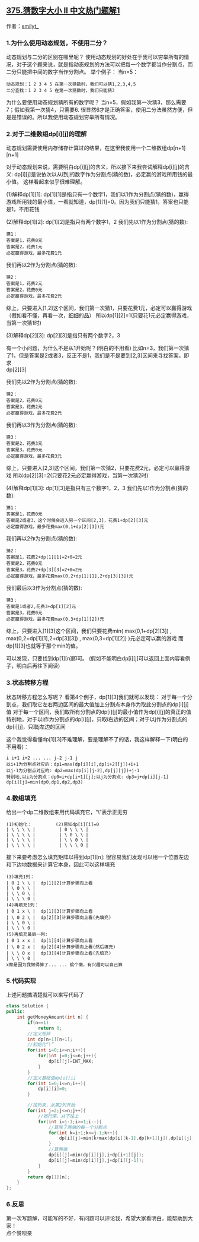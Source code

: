 ## [375.猜数字大小 II 中文热门题解1](https://leetcode.cn/problems/guess-number-higher-or-lower-ii/solutions/100000/dong-tai-gui-hua-c-you-tu-jie-by-zhang-xiao-tong-2)

作者：[smilyt_](https://leetcode.cn/u/smilyt_)
### 1.为什么使用动态规划，不使用二分？
动态规划与二分的区别在哪里呢？
使用动态规划的好处在于我可以穷举所有的情况，对于这个题来说，就是指动态规划的方法可以把每一个数字都当作分割点，而二分只能把中间的数字当作分割点。
举个例子：
当n=5：

    动态规划：1 2 3 4 5 在第一次猜数时，我们可以猜1,2,3,4,5
    二分查找：1 2 3 4 5 在第一次猜数时，我们只能猜3
为什么要使用动态规划猜所有的数字呢？
当n=5，假如我第一次猜3，那么需要7；假如我第一次猜4，只需要6.
很显然6才是正确答案，使用二分法虽然方便，但是是错误的。所以我使用动态规划穷举所有情况。

### 2.对于二维数组dp[i][j]的理解
动态规划需要使用内存储存计算过的结果，在这里我使用一个二维数组dp[n+1][n+1]

对于动态规划来说，需要明白dp[i][j]的含义，所以接下来我尝试解释dp[i][j]的含义:
dp[i][j]是说依次以从i到j的数字作为分割点(猜的数)，必定赢的游戏所用钱的最小值。
这样看起来似乎很难理解。

(1)解释dp[1][1]:
dp[1][1]是指只有一个数字1，我们以1作为分割点(猜的数)，赢得游戏所用钱的最小值，一看就知道，dp[1][1]=0。因为我们只能猜1，答案也只能是1，不用花钱

(2)解释dp[1][2]:
dp[1][2]是指只有两个数字1，2
我们先以1作为分割点(猜的数):

    猜1：    
    答案是1，花费0元
    答案是2，花费1元
    必定赢得游戏，最多花费1元
我们再以2作为分割点(猜的数):

    猜2：
    答案是1，花费2元
    答案是2，花费0元
    必定赢得游戏，最多花费2元
综上，只要进入[1,2]这个区间，我们第一次猜1，只要花费1元，必定可以赢得游戏（假如看不懂，再看一次，细细的品）
所以dp[1][2]=1(只要花1元必定赢得游戏，当第一次猜1时)

(3)解释dp[2][3]:
dp[2][3]是指只有两个数字2，3

有一个小问题，为什么不是从1开始呢？(明白的不用看)
比如n=3，我们第一次猜了1，但是答案是2或者3，反正不是1，我们是不是要到[2,3]区间来寻找答案，即求        
dp[2][3]

我们先以2作为分割点(猜的数):

    猜2：    
    答案是2，花费0元
    答案是3，花费2元
    必定赢得游戏，最多花费2元
我们再以3作为分割点(猜的数):

    猜3：
    答案是2，花费3元
    答案是3，花费0元
    必定赢得游戏，最多花费3元
综上，只要进入[2,3]这个区间，我们第一次猜2，只要花费2元，必定可以赢得游戏
所以dp[2][3]=2(只要花2元必定赢得游戏，当第一次猜2时)

(4)解释dp[1][3]:
dp[1][3]是指只有三个数字1，2，3
我们先以1作为分割点(猜的数):

    猜1：
    答案是1，花费0元
    答案是2或者3，这个时候会进入另一个区间[2,3]，花费1+dp[2][3]元
    必定赢得游戏，最多花费max(0,1+dp[2][3])元
我们再以2作为分割点(猜的数):

    猜2：
    答案是1，花费2+dp[1][1]=2+0=2元
    答案是2，花费0元
    答案是3，花费2+dp[3][3]=2+0=2元
    必定赢得游戏，最多花费max(0,2+dp[1][1],2+dp[3][3])元
我们最后以3作为分割点(猜的数):

    猜3：
    答案是1或者2,花费3+dp[1][2]元
    答案是3，花费0元
    必定赢得游戏，最多花费max(0,3+dp[1][2])元
综上，只要进入[1][3]这个区间，我们只要花费min( max(0,1+dp[2][3]) , max(0,2+dp[1][1],2+dp[3][3]) , max(0,3+dp[1][2]) )元必定可以赢的游戏
而dp[1][3]也就等于那个min的值。

可以发现，只要找到dp[1][n]即可。
(假如不能明白dp[i][j]可以返回上面内容看例子，明白后再往下阅读)

### 3.状态转移方程
状态转移方程怎么写呢？
看第4个例子，dp[1][3]我们就可以发现：
对于每一个分割点，我们取它左右两边区间的最大值加上分割点本身作为取此分割点的dp[i][j]值
对于每一个区间，我们取所有分割点的dp[i][j]的最小值作为dp[i][j]的真正的值
特别地，对于以i作为分割点的dp[i][j]，只取i右边的区间；对于以j作为分割点的dp[i][j]，只取j左边的区间

这个我觉得看懂dp[1][3]不难理解，要是理解不了的话，我这样解释一下(明白的不用看)：

    i i+1 i+2 ... ... j-2 j-1 j
    以i+1为分割点对应的：dp1=max(dp[i][i],dp[i+2][j])+i+1
    以j-1为分割点对应的: dp2=max(dp[i][j-2],dp[j][j])+j-1
    特别地,以i为分割点：dp0=i+dp[i+1][j];以j为分割点: dp3=j+dp[i][j-1]
    dp[i][j]=min(dp0,dp1,dp2,dp3)

### 4.数组填充
给出一个dp二维数组来用代码填充它，“\”表示正无穷

    (1)初始化：         (2)易知dp[i][i]=0   
    | \ \ \ \ |         | 0 \ \ \ |
    | \ \ \ \ |         | \ 0 \ \ |
    | \ \ \ \ |         | \ \ 0 \ |
    | \ \ \ \ |         | \ \ \ 0 |
接下来要考虑怎么填充矩阵以得到dp[1][n]:
很容易我们发现可以用一个位置左边和下边地数据来计算它本身，因此可以这样填充

    (3)填充1列：
    | 0 1 \ \ |  dp[1][2]计算步骤向上看
    | \ 0 \ \ |
    | \ \ 0 \ |
    | \ \ \ 0 |
    (4)再填充1列：
    | 0 1 x \ |  dp[1][3]计算步骤向上看
    | \ 0 2 \ |  dp[2][3]计算步骤向上看(先填充)
    | \ \ 0 \ |
    | \ \ \ 0 |
    (5)再填充最后一列:
    | 0 1 x x |  dp[1][4]计算步骤向上看
    | \ 0 2 x |  dp[2][4]计算步骤向上看(然后填充)
    | \ \ 0 x |  dp[3][4]计算步骤向上看(先填充)
    | \ \ \ 0 |
    x都是因为我懒得算了... ... 偷个懒，有兴趣可以自己算

### 5.代码实现
上述问题搞清楚就可以来写代码了

```cpp
class Solution {
public:
    int getMoneyAmount(int n) {
        if(n==1)
            return 0;
        //定义矩阵
        int dp[n+1][n+1];
        //初始化“\”
        for(int i=0;i<=n;i++){
            for(int j=0;j<=n;j++){
                dp[i][j]=INT_MAX;
            }
        }
        //定义基础值dp[i][i]
        for(int i=0;i<=n;i++){
            dp[i][i]=0;
        }

        //按列来，从第2列开始
        for(int j=2;j<=n;j++){
            //按行来，从下往上
            for(int i=j-1;i>=1;i--){
                //算除了两端的每一个分割点
                for(int k=i+1;k<=j-1;k++){
                    dp[i][j]=min(k+max(dp[i][k-1],dp[k+1][j]),dp[i][j]);
                }
                //算两端
                dp[i][j]=min(dp[i][j],i+dp[i+1][j]);
                dp[i][j]=min(dp[i][j],j+dp[i][j-1]);
            }
        }
        return dp[1][n];
    }
};
```

### 6.反思
第一次写题解，可能写的不好，有问题可以评论我，希望大家看明白，能帮助到大家！  
点个赞呗亲